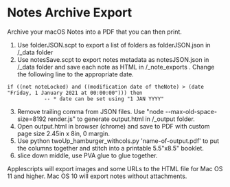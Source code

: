 # Notes Archive Export
Archive your macOS Notes into a PDF that you can then print. 

1. Use folderJSON.scpt to export a list of folders as folderJSON.json in /_data folder
2. Use notesSave.scpt to export notes metadata as notesJSON.json in /_data folder and save each note as HTML in /_note_exports . Change the following line to the appropriate date. 
``` 
if ((not noteLocked) and ((modification date of theNote) > (date "Friday, 1 January 2021 at 00:00:00"))) then
			-- * date can be set using "1 JAN YYYY"
```
3. Remove trailing comma from JSON files. Use "node --max-old-space-size=8192 render.js" to generate output.html in /_output folder.
4. Open output.html in browser (chrome) and save to PDF with custom page size 2.45in x 8in, 0 margin. 
5. Use python twoUp_hamburger_withcols.py 'name-of-output.pdf' to put the columns together and stitch into a printable 5.5"x8.5" booklet. 
6. slice down middle, use PVA glue to glue together. 


Applescripts will export images and some URLs to the HTML file for Mac OS 11 and higher. Mac OS 10 will export notes without attachments. 